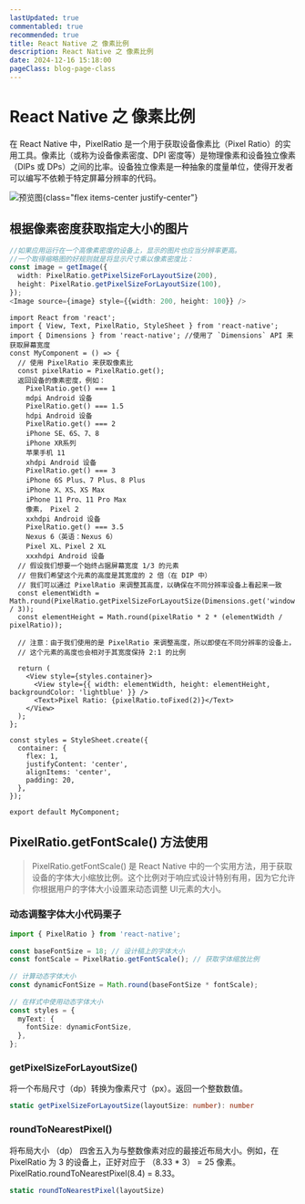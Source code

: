 ```yaml
---
lastUpdated: true
commentabled: true
recommended: true
title: React Native 之 像素比例
description: React Native 之 像素比例
date: 2024-12-16 15:18:00
pageClass: blog-page-class
---
```


# React Native 之 像素比例 #

在 React Native 中，PixelRatio 是一个用于获取设备像素比（Pixel Ratio）的实用工具。像素比（或称为设备像素密度、DPI 密度等）是物理像素和设备独立像素（DIPs 或 DPs）之间的比率。设备独立像素是一种抽象的度量单位，使得开发者可以编写不依赖于特定屏幕分辨率的代码。

![预览图](/images/rn_phones.png){class="flex items-center justify-center"}

## 根据像素密度获取指定大小的图片 ##

```ts
//如果应用运行在一个高像素密度的设备上，显示的图片也应当分辨率更高。
//一个取得缩略图的好规则就是将显示尺寸乘以像素密度比：
const image = getImage({
  width: PixelRatio.getPixelSizeForLayoutSize(200),
  height: PixelRatio.getPixelSizeForLayoutSize(100),
});
<Image source={image} style={{width: 200, height: 100}} />
```

```vue
import React from 'react';  
import { View, Text, PixelRatio, StyleSheet } from 'react-native';  
import { Dimensions } from 'react-native'; //使用了 `Dimensions` API 来获取屏幕宽度
const MyComponent = () => {  
  // 使用 PixelRatio 来获取像素比  
  const pixelRatio = PixelRatio.get();  
  返回设备的像素密度，例如：
	PixelRatio.get() === 1
	mdpi Android 设备
	PixelRatio.get() === 1.5
	hdpi Android 设备
	PixelRatio.get() === 2
	iPhone SE、6S、7、8
	iPhone XR系列
	苹果手机 11
	xhdpi Android 设备
	PixelRatio.get() === 3
	iPhone 6S Plus、7 Plus、8 Plus
	iPhone X、XS、XS Max
	iPhone 11 Pro、11 Pro Max
	像素， Pixel 2
	xxhdpi Android 设备
	PixelRatio.get() === 3.5
	Nexus 6（英语：Nexus 6）
	Pixel XL、Pixel 2 XL
	xxxhdpi Android 设备
  // 假设我们想要一个始终占据屏幕宽度 1/3 的元素  
  // 但我们希望这个元素的高度是其宽度的 2 倍（在 DIP 中）  
  // 我们可以通过 PixelRatio 来调整其高度，以确保在不同分辨率设备上看起来一致  
  const elementWidth = Math.round(PixelRatio.getPixelSizeForLayoutSize(Dimensions.get('window').width / 3));  
  const elementHeight = Math.round(pixelRatio * 2 * (elementWidth / pixelRatio));  
  
  // 注意：由于我们使用的是 PixelRatio 来调整高度，所以即使在不同分辨率的设备上，  
  // 这个元素的高度也会相对于其宽度保持 2:1 的比例  
  
  return (  
    <View style={styles.container}>  
      <View style={{ width: elementWidth, height: elementHeight, backgroundColor: 'lightblue' }} />  
      <Text>Pixel Ratio: {pixelRatio.toFixed(2)}</Text>  
    </View>  
  );  
};  
  
const styles = StyleSheet.create({  
  container: {  
    flex: 1,  
    justifyContent: 'center',  
    alignItems: 'center',  
    padding: 20,  
  },  
});  
  
export default MyComponent;  
```

## PixelRatio.getFontScale() 方法使用 ##

> PixelRatio.getFontScale() 是 React Native 中的一个实用方法，用于获取设备的字体大小缩放比例。这个比例对于响应式设计特别有用，因为它允许你根据用户的字体大小设置来动态调整 UI元素的大小。

### 动态调整字体大小代码栗子 ###

```ts
import { PixelRatio } from 'react-native';  
  
const baseFontSize = 18; // 设计稿上的字体大小  
const fontScale = PixelRatio.getFontScale(); // 获取字体缩放比例  
  
// 计算动态字体大小  
const dynamicFontSize = Math.round(baseFontSize * fontScale);  
  
// 在样式中使用动态字体大小  
const styles = {  
  myText: {  
    fontSize: dynamicFontSize,  
  },  
};
```

### getPixelSizeForLayoutSize() ###

将一个布局尺寸（dp）转换为像素尺寸（px）。返回一个整数数值。

```ts
static getPixelSizeForLayoutSize(layoutSize: number): number
```

### roundToNearestPixel() ###

将布局大小 （dp） 四舍五入为与整数像素对应的最接近布局大小。例如，在 PixelRatio 为 3 的设备上，正好对应于 （8.33 * 3） = 25 像素。PixelRatio.roundToNearestPixel(8.4) = 8.33。

```ts
static roundToNearestPixel(layoutSize)
```
